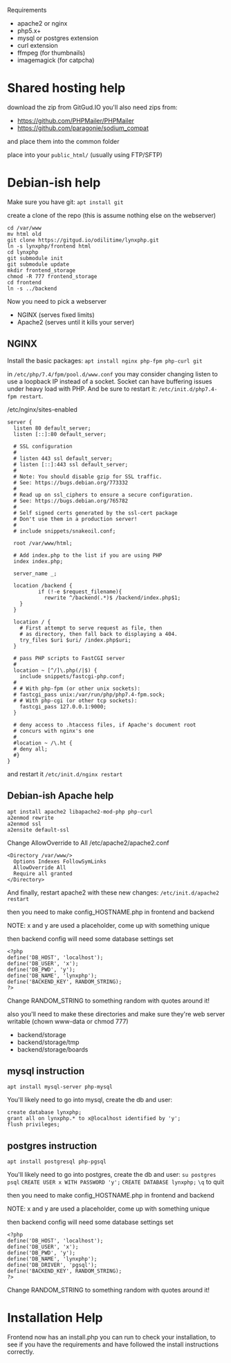 Requirements
- apache2 or nginx
- php5.x+
- mysql or postgres extension
- curl extension
- ffmpeg (for thumbnails)
- imagemagick (for catpcha)

# Shared hosting help
download the zip from GitGud.IO
you'll also need zips from:

- https://github.com/PHPMailer/PHPMailer
- https://github.com/paragonie/sodium_compat

and place them into the common folder

place into your `public_html/` (usually using FTP/SFTP)


# Debian-ish help
Make sure you have git:
`apt install git`

create a clone of the repo (this is assume nothing else on the webserver)
```
cd /var/www
mv html old
git clone https://gitgud.io/odilitime/lynxphp.git
ln -s lynxphp/frontend html
cd lynxphp
git submodule init
git submodule update
mkdir frontend_storage
chmod -R 777 frontend_storage
cd frontend
ln -s ../backend
```


Now you need to pick a webserver

- NGINX (serves fixed limits)
- Apache2 (serves until it kills your server)

## NGINX

Install the basic packages:
`apt install nginx php-fpm php-curl git`

in `/etc/php/7.4/fpm/pool.d/www.conf` you may consider changing listen to use a loopback IP instead of a socket.
Socket can have buffering issues under heavy load with PHP. And be sure to restart it: `/etc/init.d/php7.4-fpm restart`.

/etc/nginx/sites-enabled
```
server {
  listen 80 default_server;
  listen [::]:80 default_server;

  # SSL configuration
  #
  # listen 443 ssl default_server;
  # listen [::]:443 ssl default_server;
  #
  # Note: You should disable gzip for SSL traffic.
  # See: https://bugs.debian.org/773332
  #
  # Read up on ssl_ciphers to ensure a secure configuration.
  # See: https://bugs.debian.org/765782
  #
  # Self signed certs generated by the ssl-cert package
  # Don't use them in a production server!
  #
  # include snippets/snakeoil.conf;

  root /var/www/html;

  # Add index.php to the list if you are using PHP
  index index.php;

  server_name _;

  location /backend {
          if (!-e $request_filename){
            rewrite ^/backend(.*)$ /backend/index.php$1;
    }
  }

  location / {
    # First attempt to serve request as file, then
    # as directory, then fall back to displaying a 404.
    try_files $uri $uri/ /index.php$uri;
  }

  # pass PHP scripts to FastCGI server
  #
  location ~ [^/]\.php(/|$) {
    include snippets/fastcgi-php.conf;
  #
  #	# With php-fpm (or other unix sockets):
  #	fastcgi_pass unix:/var/run/php/php7.4-fpm.sock;
  #	# With php-cgi (or other tcp sockets):
    fastcgi_pass 127.0.0.1:9000;
  }

  # deny access to .htaccess files, if Apache's document root
  # concurs with nginx's one
  #
  #location ~ /\.ht {
  #	deny all;
  #}
}

```
and restart it `/etc/init.d/nginx restart`

## Debian-ish Apache help

```
apt install apache2 libapache2-mod-php php-curl
a2enmod rewrite
a2enmod ssl
a2ensite default-ssl
```

Change AllowOverride to All
/etc/apache2/apache2.conf
```
<Directory /var/www/>
  Options Indexes FollowSymLinks
  AllowOverride All
  Require all granted
</Directory>
```

And finally, restart apache2 with these new changes:
`/etc/init.d/apache2 restart`

then you need to make config_HOSTNAME.php in frontend and backend

NOTE: x and y are used a placeholder, come up with something unique

then backend config will need some database settings set
```
<?php
define('DB_HOST', 'localhost');
define('DB_USER', 'x');
define('DB_PWD', 'y');
define('DB_NAME', 'lynxphp');
define('BACKEND_KEY', RANDOM_STRING);
?>
```

Change RANDOM_STRING to something random with quotes around it!

also you'll need to make these directories and make sure they're web server writable (chown www-data or chmod 777)
- backend/storage
- backend/storage/tmp
- backend/storage/boards

## mysql instruction
`apt install mysql-server php-mysql`


You'll likely need to go into mysql, create the db and user:
```
create database lynxphp;
grant all on lynxphp.* to x@localhost identified by 'y';
flush privileges;
```

## postgres instruction
`apt install postgresql php-pgsql`

You'll likely need to go into postgres, create the db and user:
`su postgres`
`psql`
`CREATE USER x WITH PASSWORD 'y';`
`CREATE DATABASE lynxphp;`
`\q` to quit

then you need to make config_HOSTNAME.php in frontend and backend

NOTE: x and y are used a placeholder, come up with something unique

then backend config will need some database settings set
```
<?php
define('DB_HOST', 'localhost');
define('DB_USER', 'x');
define('DB_PWD', 'y');
define('DB_NAME', 'lynxphp');
define('DB_DRIVER', 'pgsql');
define('BACKEND_KEY', RANDOM_STRING);
?>
```

Change RANDOM_STRING to something random with quotes around it!

# Installation Help

Frontend now has an install.php you can run to check your installation, to see if you have the requirements and have followed the install instructions correctly.
